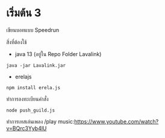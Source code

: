 ﻿# เริ่มต้น 3

เขียนบอทแบบ Speedrun

สิ่งที่ต้องใช้

- java 13 (อยู่ใน Repo Folder Lavalink)

```
java -jar Lavalink.jar
```

- erelajs

```
npm install erela.js
```

ทำการลงทะเบียนคำสั่ง
```
node push_guild.js
```

ทำการเทสเล่นเพลง
/play music:https://www.youtube.com/watch?v=BQrc3Yyb4lU
